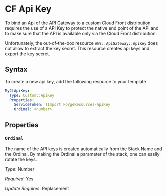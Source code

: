 # CF Api Key

To bind an Api of the API Gateway to a custom Cloud Front distribution requires the use
of a API Key to protect the native end point of the API and to make sure that the API is
available only via the Cloud Front distribution.

Unfortunately, the out-of-the-box resource `AWS::ApiGateway::ApiKey` does not allow to
extract the key secret. This resource creates api keys and export the key secret.

## Syntax
To create a new api key, add the following resource to your template

```yaml
MyCfApiKey:
  Type: Custom::ApiKey
  Properties:
    ServiceToken: !Import ForgeResources-ApiKey
    Ordinal: <number>
```

## Properties

### `Ordinal`

The name of the API keys is created automatically from the Stack Name and the Ordinal.
By making the Ordinal a parameter of the stack, one can easily rotate the keys.

_Type_: Number

_Required_: Yes

_Update Requires_: Replacement

